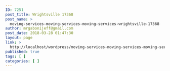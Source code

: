 ```yaml
---
ID: 7251
post_title: Wrightsville 17368
post_name: >
  moving-services-moving-services-moving-services-wrightsville-17368
author: mrgabonijeff@gmail.com
post_date: 2018-03-28 01:47:30
layout: page
link: >
  http://localhost/wordpress/moving-services-moving-services-moving-services-wrightsville-17368/
published: true
tags: [ ]
categories: [ ]
---
```

